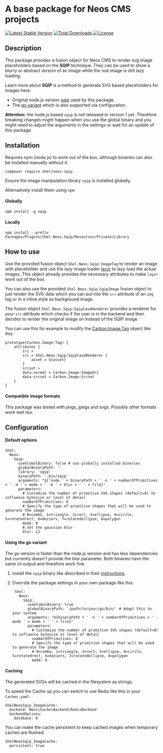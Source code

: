 # A base package for Neos CMS projects

[![Latest Stable Version](https://poser.pugx.org/shel/neos-sqip/v/stable)](https://packagist.org/packages/shel/neos-sqip)
[![Total Downloads](https://poser.pugx.org/shel/neos-sqip/downloads)](https://packagist.org/packages/shel/neos-sqip)
[![License](https://poser.pugx.org/shel/neos-sqip/license)](https://packagist.org/packages/shel/neos-sqip)

Description
-----------

This package provides a fusion object for Neos CMS to render svg image placeholders based on the **SQIP** technique.
They can be used to show a blurry or abstract version of an image while the real image is still lazy loading.

Learn more about **SQIP** is a method to generate SVG based placeholders for images here:
* Original node.js version [sqip](https://github.com/technopagan/sqip) used by this package. 
* The [go variant](https://github.com/denisbrodbeck/sqip) which is also supported via configuration.

**Attention:** the node.js based `sqip` is not released in version 1 yet. 
Therefore breaking changes might happen when you use the global binary and you might need to adjust
the arguments in the settings or wait for an update of this package.

Installation
------------

Requires npm (node.js) to work out of the box, although binaries can also be installed manually without it.

    composer require shel/neos-sqip

Ensure the image manipulation library `sqip` is installed globally. 

Alternatively install them using `npm`:

#### Globally

    npm install -g sqip

#### Locally

    npm install --prefix Packages/Plugins/Shel.Neos.Sqip/Resources/Private/Library
    
How to use
----------

Use the provided fusion object `Shel.Neos.Sqip:ImageTag` to render an image with placeholder and use
the lazy image loader [layzr](https://github.com/callmecavs/layzr.js) to lazy load the actual images.
This object already provides the necessary attributes to make `layzr` work out of the box.

You can also use the provided `Shel.Neos.Sqip:SqipImage` fusion object to just render the SVG data which you can
put into the `src` attribute of an `img` tag or in a inline style as background image.

The fusion object `Shel.Neos.Sqip:SqipCaseRenderer` provides a renderer for your `src` attribute which checks 
if the user is in the backend and then decides to render the original image uri instead of the SQIP image. 

You can use this for example to modify the [Carbon.Image:Tag](https://github.com/CarbonPackages/Carbon.Image) object like this:

    prototype(Carbon.Image:Tag) {
        attributes {
            src >
            src = Shel.Neos.Sqip:SqipCaseRenderer {
                asset = ${asset}
            }
            srcset >
            data-normal = Carbon.Image:ImageUri
            data-srcset = Carbon.Image:Srcset
        }
    }

#### Compatible image formats

This package was tested with pngs, jpegs and svgs.
Possibly other formats work well too.
    
Configuration
-------------

#### Default options

    Shel:
      Neos:
        Sqip:
          useGlobalBinary: false # use globally installed binaries
          globalBinaryPath: ''
          library: 'sqip'
          binaryPath: '.bin/sqip'
          arguments: "${'node ' + binaryPath + ' -n ' + numberOfPrimitives + ' -m ' + mode + ' -b ' + blur + ' ' + file}"
          parameters:
            # Customize the number of primitive SVG shapes (default=8) to influence bytesize or level of detail
            numberOfPrimitives: 8
            # Specify the type of primitive shapes that will be used to generate the image
            # 0=combo, 1=triangle, 2=rect, 3=ellipse, 4=circle, 5=rotatedrect, 6=beziers, 7=rotatedellipse, 8=polygon
            mode: 0
            # Set the gaussian blur
            blur: 12
    
#### Using the go variant

The go version is faster than the node.js version and has less dependencies but currently doesn't provide the blur parameter.
Both binaries have the same cli output and therefore work fine.

1. Install the `sqip` binary like described in their [instructions](https://github.com/denisbrodbeck/sqip).
2. Override the package settings in your own package like this:

        Shel:
          Neos:
            Sqip:
              useGlobalBinary: true
              globalBinaryPath: '/path/to/your/go/bin/' # Adapt this to your system
              arguments: "${binaryPath + ' -n ' + numberOfPrimitives + ' -mode ' + mode + ' ' + file}"
              parameters:
                # Customize the number of primitive SVG shapes (default=8) to influence bytesize or level of detail
                numberOfPrimitives: 8
                # Specify the type of primitive shapes that will be used to generate the image
                # 0=combo, 1=triangle, 2=rect, 3=ellipse, 4=circle, 5=rotatedrect, 6=beziers, 7=rotatedellipse, 8=polygon
                mode: 0

#### Caching

The generated SVGs will be cached in the filesystem as strings. 

To speed the Cache up you can switch to use Redis like this in your `Caches.yaml`:

    ShelNeosSqip_ImageCache:
      backend: Neos\Cache\Backend\RedisBackend
      backendOptions:
        database: 0

You can make the cache persistent to keep cached images when temporary caches are flushed:

    ShelNeosSqip_ImageCache:
      persistent: true
